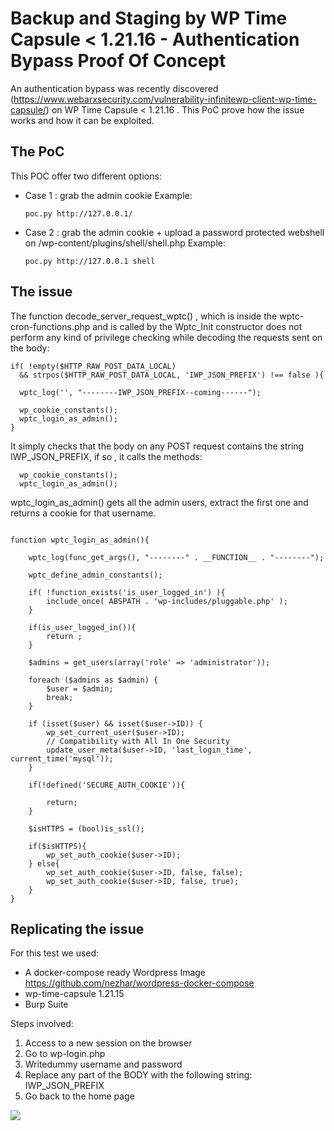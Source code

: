 # Backup and Staging by WP Time Capsule < 1.21.16 - Authentication Bypass Proof Of Concept

An authentication bypass was recently discovered (https://www.webarxsecurity.com/vulnerability-infinitewp-client-wp-time-capsule/) on WP Time Capsule < 1.21.16 . This PoC prove how the issue works and how it can be exploited.

## The PoC
This POC offer two different options:
- Case 1 : grab the admin cookie
    Example:
    ```
    poc.py http://127.0.0.1/
    ```
- Case 2 : grab the admin cookie + upload a password protected webshell on /wp-content/plugins/shell/shell.php
  Example:
  ```
  poc.py http://127.0.0.1 shell
  ```


## The issue

The function  decode_server_request_wptc() , which is inside the wptc-cron-functions.php and is called by the Wptc_Init constructor does not perform any kind of privilege checking while decoding the requests sent on the body:


```
if( !empty($HTTP_RAW_POST_DATA_LOCAL)
  && strpos($HTTP_RAW_POST_DATA_LOCAL, 'IWP_JSON_PREFIX') !== false ){

  wptc_log('', "--------IWP_JSON_PREFIX--coming------");

  wp_cookie_constants();
  wptc_login_as_admin();
}
```

It simply checks that the body on any POST request contains the string IWP_JSON_PREFIX, if so , it
calls the methods:
```
  wp_cookie_constants();
  wptc_login_as_admin();
```
wptc_login_as_admin() gets all the admin users, extract the first  one and returns a cookie for that
username.
```

function wptc_login_as_admin(){

	wptc_log(func_get_args(), "--------" . __FUNCTION__ . "--------");

	wptc_define_admin_constants();

	if( !function_exists('is_user_logged_in') ){
		include_once( ABSPATH . 'wp-includes/pluggable.php' );
	}

	if(is_user_logged_in()){
		return ;
	}

	$admins = get_users(array('role' => 'administrator'));

	foreach ($admins as $admin) {
		$user = $admin;
		break;
	}

	if (isset($user) && isset($user->ID)) {
		wp_set_current_user($user->ID);
		// Compatibility with All In One Security
		update_user_meta($user->ID, 'last_login_time', current_time('mysql'));
	}

	if(!defined('SECURE_AUTH_COOKIE')){

		return;
	}

	$isHTTPS = (bool)is_ssl();

	if($isHTTPS){
		wp_set_auth_cookie($user->ID);
	} else{
		wp_set_auth_cookie($user->ID, false, false);
		wp_set_auth_cookie($user->ID, false, true);
	}
}
```

## Replicating the issue
For this test we used:
  - A docker-compose ready Wordpress Image https://github.com/nezhar/wordpress-docker-compose
  - wp-time-capsule 1.21.15
  - Burp Suite

Steps involved:
  1. Access to a new session on the browser
  2. Go to wp-login.php
  3. Writedummy username and password
  4. Replace any part of the BODY with the following string: IWP_JSON_PREFIX
  5. Go back to the home page


![](https://github.com/SECFORCE/WPTimeCapsulePOC/blob/master/POC.gif)
